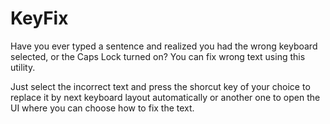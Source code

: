# KeyFix

Have you ever typed a sentence and realized you had the wrong keyboard selected, or the Caps Lock turned on?
You can fix wrong text using this utility.

Just select the incorrect text and press the shorcut key of your choice to replace it by next keyboard layout automatically or another one to open the UI where you can choose how to fix the text.

